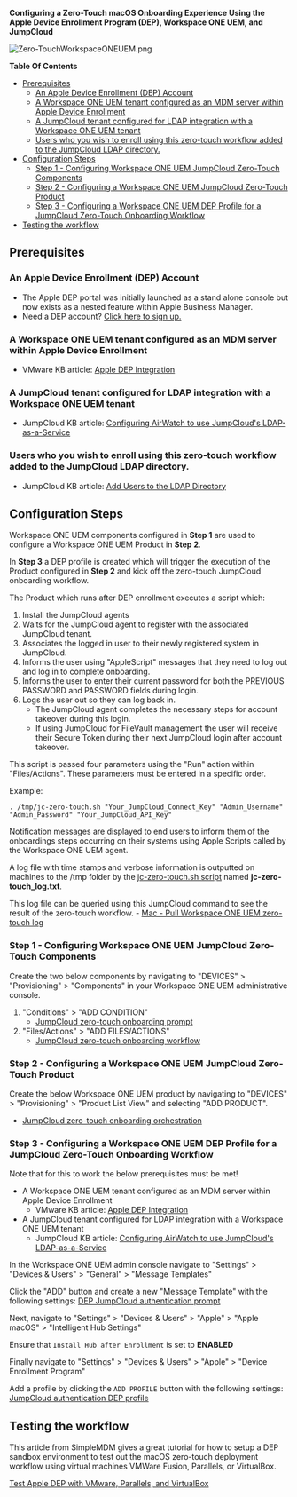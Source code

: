 **Configuring a Zero-Touch macOS Onboarding Experience Using the Apple Device Enrollment Program (DEP), Workspace ONE UEM, and JumpCloud**

![Zero-TouchWorkspaceONEUEM.png](https://github.com/TheJumpCloud/support/blob/master/zero-touch/Workspace%20ONE%20UEM/diagrams/Zero-TouchWorkspaceONEUEM.png)

**Table Of Contents**
- [Prerequisites](#prerequisites)
  - [An Apple Device Enrollment (DEP) Account](#an-apple-device-enrollment-dep-account)
  - [A Workspace ONE UEM tenant configured as an MDM server within Apple Device Enrollment](#a-workspace-one-uem-tenant-configured-as-an-mdm-server-within-apple-device-enrollment)
  - [A JumpCloud tenant configured for LDAP integration with a Workspace ONE UEM tenant](#a-jumpcloud-tenant-configured-for-ldap-integration-with-a-workspace-one-uem-tenant)
  - [Users who you wish to enroll using this zero-touch workflow added to the JumpCloud LDAP directory.](#users-who-you-wish-to-enroll-using-this-zero-touch-workflow-added-to-the-jumpcloud-ldap-directory)
- [Configuration Steps](#configuration-steps)
  - [Step 1 - Configuring Workspace ONE UEM JumpCloud Zero-Touch Components](#step-1---configuring-workspace-one-uem-jumpcloud-zero-touch-components)
  - [Step 2 - Configuring a Workspace ONE UEM JumpCloud Zero-Touch Product](#step-2---configuring-a-workspace-one-uem-jumpcloud-zero-touch-product)
  - [Step 3 - Configuring a Workspace ONE UEM DEP Profile for a JumpCloud Zero-Touch Onboarding Workflow](#step-3---configuring-a-workspace-one-uem-dep-profile-for-a-jumpcloud-zero-touch-onboarding-workflow)
- [Testing the workflow](#testing-the-workflow)

## Prerequisites

### An Apple Device Enrollment (DEP) Account

- The Apple DEP portal was initially launched as a stand alone console but now exists as a nested feature within Apple Business Manager.
-  Need a DEP account? [Click here to sign up.](https://business.apple.com/#enrollment)

### A Workspace ONE UEM tenant configured as an MDM server within Apple Device Enrollment

  - VMware KB article: [Apple DEP Integration](https://docs.vmware.com/en/VMware-Workspace-ONE-UEM/9.4/vmware-airwatch-guides-94/GUID-AW94-C_IntegrateWithDEP.html)
### A JumpCloud tenant configured for LDAP integration with a Workspace ONE UEM tenant

  - JumpCloud KB article: [Configuring AirWatch to use JumpCloud's LDAP-as-a-Service](https://support.jumpcloud.com/customer/portal/articles/2440026)

### Users who you wish to enroll using this zero-touch workflow added to the JumpCloud LDAP directory.

  - JumpCloud KB article: [Add Users to the LDAP Directory](https://support.jumpcloud.com/customer/en/portal/articles/2439911-using-jumpcloud-s-ldap-as-a-service#addusers)

## Configuration Steps

Workspace ONE UEM components configured in **Step 1** are used to configure a Workspace ONE UEM Product in **Step 2**.

In **Step 3**  a DEP profile is created which will trigger the execution of the Product configured in **Step 2**  and kick off the zero-touch JumpCloud onboarding workflow.

The Product which runs after DEP enrollment executes a script which:

1. Install the JumpCloud agents
2. Waits for the JumpCloud agent to register with the associated JumpCloud tenant.
3. Associates the logged in user to their newly registered system in JumpCloud.
4. Informs the user using "AppleScript" messages that they need to log out and log in to complete onboarding.
5. Informs the user to enter their current password for both the PREVIOUS PASSWORD and PASSWORD fields during login.
6. Logs the user out so they can log back in.
   - The JumpCloud agent completes the necessary steps for account takeover during this login.
   - If using JumpCloud for FileVault management the user will receive their Secure Token during their next JumpCloud login after account takeover.

This script is passed four parameters using the "Run" action within "Files/Actions". These parameters must be entered in a specific order.

Example:

```
. /tmp/jc-zero-touch.sh "Your_JumpCloud_Connect_Key" "Admin_Username" "Admin_Password" "Your_JumpCloud_API_Key"
```

Notification messages are displayed to end users to inform them of the onboardings steps occurring on their systems using Apple Scripts called by the Workspace ONE UEM agent.

A log file with time stamps and verbose information is outputted on machines to the /tmp folder by the [jc-zero-touch.sh script]() named **jc-zero-touch_log.txt**.

This log file can be queried using this JumpCloud command to see the result of the zero-touch workflow.
    - [Mac - Pull Workspace ONE UEM zero-touch log](https://github.com/TheJumpCloud/support/blob/master/PowerShell/JumpCloud%20Commands%20Gallery/Mac%20Commands/Mac%20-%20Pull%20Workspace%20ONE%20UEM%20zero-touch%20log.md)

### Step 1 - Configuring Workspace ONE UEM JumpCloud Zero-Touch Components

Create the two below components by navigating to "DEVICES" >  "Provisioning" > "Components" in your Workspace ONE UEM administrative console.

1. "Conditions" > "ADD CONDITION" 
   - [JumpCloud zero-touch onboarding prompt](https://github.com/TheJumpCloud/support/blob/master/zero-touch/Workspace%20ONE%20UEM/conditions/JumpCloud%20zero-touch%20onboarding%20prompt.md) 
2. "Files/Actions" > "ADD FILES/ACTIONS"
    - [JumpCloud zero-touch onboarding workflow](https://github.com/TheJumpCloud/support/blob/master/zero-touch/Workspace%20ONE%20UEM/files%26actions/JumpCloud%20zero-touch%20onboarding%20workflow.md)


### Step 2 - Configuring a Workspace ONE UEM JumpCloud Zero-Touch Product

Create the below Workspace ONE UEM product by navigating to "DEVICES" >  "Provisioning" > "Product List View" and selecting "ADD PRODUCT".

   - [JumpCloud zero-touch onboarding orchestration](https://github.com/TheJumpCloud/support/blob/master/zero-touch/Workspace%20ONE%20UEM/products/JumpCloud%20zero-touch%20onboarding%20orchestration.md)

### Step 3 - Configuring a Workspace ONE UEM DEP Profile for a JumpCloud Zero-Touch Onboarding Workflow

Note that for this to work the below prerequisites must be met!
- A Workspace ONE UEM tenant configured as an MDM server within Apple Device Enrollment
  - VMware KB article: [Apple DEP Integration](https://docs.vmware.com/en/VMware-Workspace-ONE-UEM/9.4/vmware-airwatch-guides-94/GUID-AW94-C_IntegrateWithDEP.html)
-  A JumpCloud tenant configured for LDAP integration with a Workspace ONE UEM tenant
     - JumpCloud KB article: [Configuring AirWatch to use JumpCloud's LDAP-as-a-Service](https://support.jumpcloud.com/customer/portal/articles/2440026)

In the Workspace ONE UEM admin console navigate to "Settings" > "Devices & Users" > "General" > "Message Templates"

Click  the "ADD" button and create a new "Message Template" with the following settings: [DEP JumpCloud authentication prompt](https://github.com/TheJumpCloud/support/blob/master/zero-touch/Workspace%20ONE%20UEM/message%20templates/DEP%20JumpCloud%20authentication%20prompt.md)

Next, navigate to "Settings" > "Devices & Users" > "Apple" > "Apple macOS" > "Intelligent Hub Settings"

Ensure that `Install Hub after Enrollment` is set to **ENABLED**

Finally navigate to "Settings" > "Devices & Users" > "Apple" > "Device Enrollment Program"

Add a profile by clicking the `ADD PROFILE` button with the following settings: [JumpCloud authentication DEP profile](https://github.com/TheJumpCloud/support/blob/master/zero-touch/Workspace%20ONE%20UEM/profiles/JumpCloud%20authentication%20DEP%20profile.md)

## Testing the workflow

This article from SimpleMDM gives a great tutorial for how to setup a DEP sandbox environment to test out the macOS zero-touch deployment workflow using virtual machines VMWare Fusion, Parallels, or VirtualBox.

[Test Apple DEP with VMware, Parallels, and VirtualBox](https://simplemdm.com/2018/04/03/apple-dep-vmware-parallels-virtualbox/)
